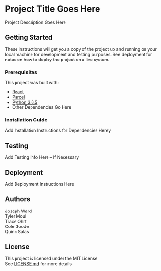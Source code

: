# Project Title Goes Here

Project Description Goes Here

## Getting Started

These instructions will get you a copy of the project up and running on your local machine for development and testing purposes. See deployment for notes on how to deploy the project on a live system.

### Prerequisites

This project was built with: 

* [React](https://reactjs.org/)
* [Parcel](https://parceljs.org/)
* [Python 3.6.5](https://www.python.org/)
* Other Dependencies Go Here

### Installation Guide

Add Installation Instructions for Dependencies Herey

## Testing

Add Testing Info Here – If Necessary 

## Deployment

Add Deployment Instructions Here

## Authors

Joseph Ward  
Tyler Moul  
Trace Ohrt  
Cole Goode  
Quinn Salas  

## License

This project is licensed under the MIT License  
See [LICENSE.md](LICENSE.md) for more details
